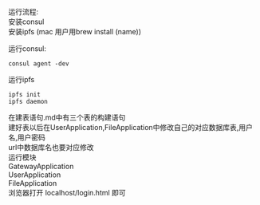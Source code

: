 运行流程:  
安装consul  
安装ipfs (mac 用户用brew install (name))  

运行consul:   
```
consul agent -dev
```
运行ipfs
```
ipfs init
ipfs daemon
```
在建表语句.md中有三个表的构建语句  
建好表以后在UserApplication,FileApplication中修改自己的对应数据库表,用户名,用户密码  
url中数据库名也要对应修改  
运行模块  
GatewayApplication  
UserApplication  
FileApplication   
浏览器打开 localhost/login.html  即可